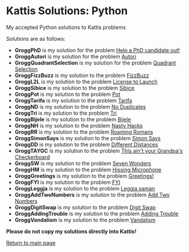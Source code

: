# Kattis Solutions: Python

My accepted Python solutions to Kattis problems <br>

Solutions are as follows: <br>
* **GroggPhD** is my solution for the problem [Help a PhD candidate out!](https://open.kattis.com/problems/helpaphd) <br>
* **GroggAutori** is my solution for the problem [Autori](https://open.kattis.com/problems/autori) <br>
* **GroggQuadrantSelection** is my solution for the problem [Quadrant Selection](https://open.kattis.com/problems/quadrant) <br>
* **GroggFizzBuzz** is my solution to the problem [FizzBuzz](https://open.kattis.com/problems/fizzbuzz) <br>
* **GroggL2L** is my solution to the problem [License to Launch](https://open.kattis.com/problems/licensetolaunch) <br>
* **GroggSibice** is my solution to the problem [Sibice](https://open.kattis.com/problems/sibice) <br>
* **GroggPot** is my solution to the problem [Pot](https://open.kattis.com/problems/pot) <br>
* **GroggTarifa** is my solution to the problem [Tarifa](https://open.kattis.com/problems/tarifa) <br>
* **GroggND** is my solution to the problem [No Duplicates](https://open.kattis.com/problems/nodup) <br>
* **GroggTri** is my solution to the problem [Tri](https://open.kattis.com/problems/tri) <br>
* **GroggBijele** is my solution to the problem [Bijele](https://open.kattis.com/problems/bijele) <br>
* **GroggNH** is my solution to the problem [Nasty Hacks](https://open.kattis.com/problems/nastyhacks) <br>
* **GroggRR** is my solution to the problem [Roaming Romans](https://open.kattis.com/problems/romans) <br>
* **GroggSimonSays** is my solution to the problem [Simon Says](https://open.kattis.com/problems/simonsays) <br>
* **GroggDD** is my solution to the problem [Different Distances](https://open.kattis.com/problems/differentdistances) <br>
* **GroggTAYGC** is my solution to the problem [This ain't your Grandpa's Checkerboard](https://open.kattis.com/problems/thisaintyourgrandpascheckerboard) <br>
* **GroggSW** is my solution to the problem [Seven Wonders](https://open.kattis.com/problems/sevenwonders) <br>
* **GroggHM** is my solution to the problem [Hissing Microphone](https://open.kattis.com/problems/hissingmicrophone) <br>
* **GroggGreetings** is my solution to the problem [Greetings!](https://open.kattis.com/problems/greetings2) <br>
* **GroggFYI** is my solution to the problem [FYI](https://open.kattis.com/problems/fyi) <br>
* **GroggLeggja** is my solution to the problem [Leggja saman](https://open.kattis.com/problems/leggjasaman) <br>
* **GroggAddTwoNumbers** is my solution to the problem [Add Two Numbers](https://open.kattis.com/problems/addtwonumbers) <br>
* **GroggDigitSwap** is my solution to the problem [Digit Swap](https://open.kattis.com/problems/digitswap) <br>
* **GroggAddingTrouble** is my solution to the problem [Adding Trouble](https://open.kattis.com/problems/addingtrouble) <br>
* **GroggVandalism** is my solution to the problem [Vandalism](https://open.kattis.com/problems/vandalism)

**Please do not copy my solutions directly into Kattis!** <br>

[Return to main page](https://github.com/ngrogg/kattis-solutions/tree/master)
